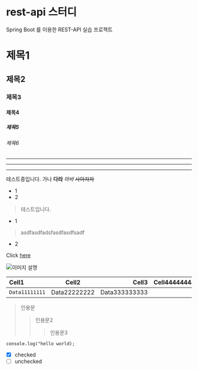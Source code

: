 # rest-api 스터디
Spring Boot 를 이용한 REST-API 실습 프로젝트

# 제목1
## 제목2
### 제목3
#### 제목4
##### 제목5
###### 제목6

---
***
___

<!--주석-->
테스트중입니다. 
가나 **다라** *마바*
~~사아자차~~

* 1
* 2

> 테스트입니다.

- 1
> asdfasdfadsfasdfasdfsadf
- 2

Click [here](https://www.google.com)

<!-- Image -->
![이미지 설명](https://www.google.com/images/branding/googlelogo/2x/googlelogo_color_272x92dp.png)

<!-- Table -->
|Cell1|Cell2|Cell3|Cell4444444444444444444|
|:---|:---:|---:|---:|
|`Data11111111`|Data22222222|Data333333333|4444|

> 인용문
>> 인용문2
>>> 인용문3

```
console.log("hello world);
```

- [x] checked
- [ ] unchecked
